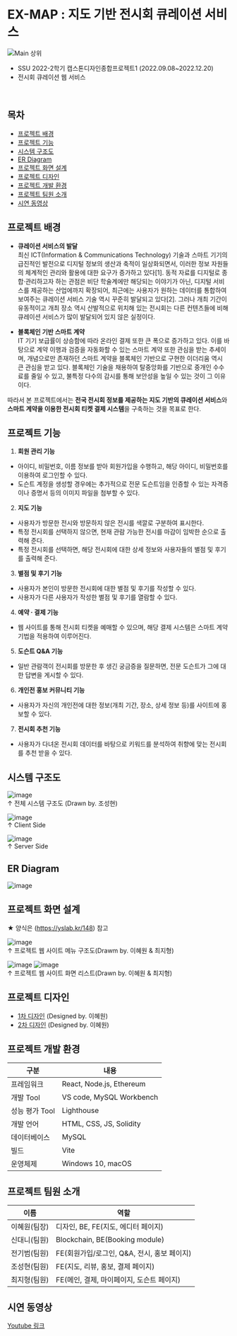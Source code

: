 # EX-MAP : 지도 기반 전시회 큐레이션 서비스
![Main 상위](https://user-images.githubusercontent.com/50830078/210771129-cd17ae90-69d5-469c-9888-743e0bda28f0.png)
- SSU 2022-2학기 캡스톤디자인종합프로젝트1 (2022.09.08~2022.12.20)
- 전시회 큐레이션 웹 서비스
<br />

## 목차
- [프로젝트 배경](#프로젝트-배경)
- [프로젝트 기능](#프로젝트-기능)
- [시스템 구조도](#시스템-구조도)
- [ER Diagram](#er-diagram)
- [프로젝트 화면 설계](#프로젝트-화면-설계)
- [프로젝트 디자인](#프로젝트-디자인)
- [프로젝트 개발 환경](#프로젝트-개발-환경)
- [프로젝트 팀원 소개](#프로젝트-팀원-소개)
- [시연 동영상](#시연-동영상)

## 프로젝트 배경
- **큐레이션 서비스의 발달** <br />
최신 ICT(Information & Communications Technology) 기술과 스마트 기기의 급진적인 발전으로 디지털 정보의 생산과 축적이 일상화되면서, 이러한 정보 자원들의 체계적인 관리와 활용에 대한 요구가 증가하고 있다[1]. 동적 자료를 디지털로 종합·관리하고자 하는 관점은 비단 학술계에만 해당되는 이야기가 아닌, 디지털 서비스를 제공하는 산업에까지 확장되어, 최근에는 사용자가 원하는 데이터를 통합하여 보여주는 큐레이션 서비스 기술 역시 꾸준히 발달되고 있다[2]. 그러나 개최 기간이 유동적이고 개최 장소 역시 산발적으로 위치해 있는 전시회는 다른 컨텐츠들에 비해 큐레이션 서비스가 많이 발달되어 있지 않은 실정이다.

- **블록체인 기반 스마트 계약** <br />
IT 기기 보급률이 상승함에 따라 온라인 결제 또한 큰 폭으로 증가하고 있다. 이를 바탕으로 계약 이행과 검증을 자동화할 수 있는 스마트 계약 또한 관심을 받는 추세이며, 개념으로만 존재하던 스마트 계약을 블록체인 기반으로 구현한 이더리움 역시 큰 관심을 받고 있다. 블록체인 기술을 채용하여 탈중앙화를 기반으로 중개인 수수료를 줄일 수 있고, 불특정 다수의 감시를 통해 보안성을 높일 수 있는 것이 그 이유이다.

따라서 본 프로젝트에서는 **전국 전시회 정보를 제공하는 지도 기반의 큐레이션 서비스**와 **스마트 계약을 이용한 전시회 티켓 결제 시스템**을 구축하는 것을 목표로 한다.

## 프로젝트 기능
1. **회원 관리 기능**
- 아이디, 비밀번호, 이름 정보를 받아 회원가입을 수행하고, 해당 아이디, 비밀번호를 이용하여 로그인할 수 있다.
- 도슨트 계정을 생성할 경우에는 추가적으로 전문 도슨트임을 인증할 수 있는 자격증이나 증명서 등의 이미지 파일을 첨부할 수 있다.

2. **지도 기능**
- 사용자가 방문한 전시와 방문하지 않은 전시를 색깔로 구분하여 표시한다.
- 특정 전시회를 선택하지 않으면, 현재 관람 가능한 전시를 마감이 임박한 순으로 출력해 준다.
- 특정 전시회를 선택하면, 해당 전시회에 대한 상세 정보와 사용자들의 별점 및 후기를 출력해 준다.

3. **별점 및 후기 기능**
- 사용자가 본인이 방문한 전시회에 대한 별점 및 후기를 작성할 수 있다.
- 사용자가 다른 사용자가 작성한 별점 및 후기를 열람할 수 있다.

4. **예약 · 결제 기능**
- 웹 사이트를 통해 전시회 티켓을 예매할 수 있으며, 해당 결제 시스템은 스마트 계약 기법을 적용하여 이루어진다.

5. **도슨트 Q&A 기능**
- 일반 관람객이 전시회를 방문한 후 생긴 궁금증을 질문하면, 전문 도슨트가 그에 대한 답변을 게시할 수 있다.

6. **개인전 홍보 커뮤니티 기능**
- 사용자가 자신의 개인전에 대한 정보(개최 기간, 장소, 상세 정보 등)를 사이트에 홍보할 수 있다.

7. **전시회 추천 기능**
- 사용자가 다녀온 전시회 데이터를 바탕으로 키워드를 분석하여 취향에 맞는 전시회를 추천 받을 수 있다.

## 시스템 구조도
![image](https://user-images.githubusercontent.com/50830078/210939339-2d766392-2e52-49d6-b2ec-cbc388354e3c.png)
<br /> ↑ 전체 시스템 구조도 (Drawn by. 조성현)

![image](https://user-images.githubusercontent.com/50830078/210939422-6966ddb0-8ddf-4e96-a5d6-31b4ba8f9d61.png)
<br /> ↑ Client Side

![image](https://user-images.githubusercontent.com/50830078/210939517-1a589d02-03de-4756-ad08-bad6587df0cf.png)
<br /> ↑ Server Side

## ER Diagram
![image](https://user-images.githubusercontent.com/50830078/210940653-c66cf86c-92e4-480c-8c84-8306721d75e4.png)

## 프로젝트 화면 설계
★ 양식은 (https://yslab.kr/148) 참고

![image](https://user-images.githubusercontent.com/50830078/210940749-e0222d4d-6aa1-4c35-9ece-1574254488c6.png)
<br />↑ 프로젝트 웹 사이트 메뉴 구조도(Drawm by. 이혜원 & 최지형)

![image](https://user-images.githubusercontent.com/50830078/210941178-9b09939d-33a6-4fd8-a98b-6ad87c5db000.png)
![image](https://user-images.githubusercontent.com/50830078/210941193-e9f76c52-0cfd-4160-bd90-6a2e562ceddb.png)
<br />↑ 프로젝트 웹 사이트 화면 리스트(Drawn by. 이혜원 & 최지형)

## 프로젝트 디자인
- [1차 디자인](https://www.figma.com/file/cM6kL2QYdKQFUNA5j4I6Wv/EX-MAP-%EB%94%94%EC%9E%90%EC%9D%B8-1%EC%B0%A8?node-id=0%3A1&t=5Cz3w7usG2sUV3Xc-1) (Designed by. 이혜원)
- [2차 디자인](https://www.figma.com/file/p3kzpAxAfKECaSQtJ7qJ7c/EX-MAP-%EB%94%94%EC%9E%90%EC%9D%B8-2%EC%B0%A8?node-id=0%3A1&t=acWhB4vjfeFtpQkM-0) (Designed by. 이혜원)

## 프로젝트 개발 환경
|구분|내용|
|---|---|
|프레임워크|React, Node.js, Ethereum|
|개발 Tool|VS code, MySQL Workbench|
|성능 평가 Tool|Lighthouse|
|개발 언어|HTML, CSS, JS, Solidity|
|데이터베이스|MySQL|
|빌드|Vite|
|운영체제|Windows 10, macOS|

## 프로젝트 팀원 소개
|이름|역할|
|---|---|
|이혜원(팀장)|디자인, BE, FE(지도, 에디터 페이지)|
|신대니(팀원)|Blockchain, BE(Booking module)|
|전기범(팀원)|FE(회원가입/로그인, Q&A, 전시, 홍보 페이지)|
|조성현(팀원)|FE(지도, 리뷰, 홍보, 결제 페이지)|
|최지형(팀원)|FE(메인, 결제, 마이페이지, 도슨트 페이지)|

## 시연 동영상
[Youtube 링크](https://www.youtube.com/watch?v=ZWNWSi00TOk&t=10s)
